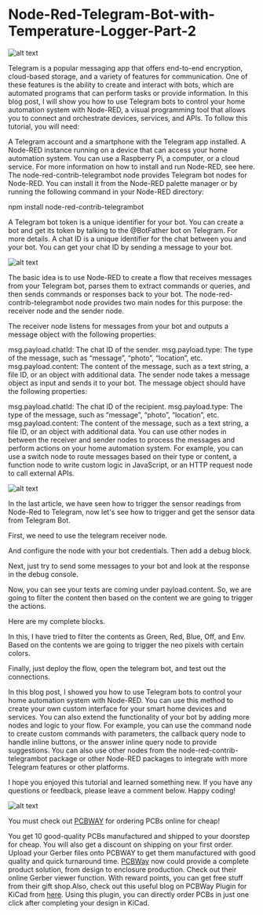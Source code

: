 # Node-Red-Telegram-Bot-with-Temperature-Logger-Part-2

![alt text](https://hackster.imgix.net/uploads/attachments/1638852/image_dJ7o6kMSos.png?auto=compress%2Cformat&w=740&h=555&fit=max)

Telegram is a popular messaging app that offers end-to-end encryption, cloud-based storage, and a variety of features for communication. One of these features is the ability to create and interact with bots, which are automated programs that can perform tasks or provide information. In this blog post, I will show you how to use Telegram bots to control your home automation system with Node-RED, a visual programming tool that allows you to connect and orchestrate devices, services, and APIs.
To follow this tutorial, you will need:

A Telegram account and a smartphone with the Telegram app installed.
A Node-RED instance running on a device that can access your home automation system. You can use a Raspberry Pi, a computer, or a cloud service. For more information on how to install and run Node-RED, see here.
The node-red-contrib-telegrambot node provides Telegram bot nodes for Node-RED. You can install it from the Node-RED palette manager or by running the following command in your Node-RED directory:

npm install node-red-contrib-telegrambot

A Telegram bot token is a unique identifier for your bot. You can create a bot and get its token by talking to the @BotFather bot on Telegram. For more details.
A chat ID is a unique identifier for the chat between you and your bot. You can get your chat ID by sending a message to your bot.

![alt text](https://hackster.imgix.net/uploads/attachments/1638841/image_xNmD9U9oBW.png?auto=compress%2Cformat&w=740&h=555&fit=max)

The basic idea is to use Node-RED to create a flow that receives messages from your Telegram bot, parses them to extract commands or queries, and then sends commands or responses back to your bot. The node-red-contrib-telegrambot node provides two main nodes for this purpose: the receiver node and the sender node.

The receiver node listens for messages from your bot and outputs a message object with the following properties:

msg.payload.chatId: The chat ID of the sender.
msg.payload.type: The type of the message, such as “message”, “photo”, “location”, etc.
msg.payload.content: The content of the message, such as a text string, a file ID, or an object with additional data.
The sender node takes a message object as input and sends it to your bot. The message object should have the following properties:

msg.payload.chatId: The chat ID of the recipient.
msg.payload.type: The type of the message, such as “message”, “photo”, “location”, etc.
msg.payload.content: The content of the message, such as a text string, a file ID, or an object with additional data.
You can use other nodes in between the receiver and sender nodes to process the messages and perform actions on your home automation system. For example, you can use a switch node to route messages based on their type or content, a function node to write custom logic in JavaScript, or an HTTP request node to call external APIs.

![alt text](https://hackster.imgix.net/uploads/attachments/1638844/image_7lLAKwyqYU.png?auto=compress%2Cformat&w=740&h=555&fit=max)

In the last article, we have seen how to trigger the sensor readings from Node-Red to Telegram, now let's see how to trigger and get the sensor data from Telegram Bot.

First, we need to use the telegram receiver node.

And configure the node with your bot credentials. Then add a debug block.

Next, just try to send some messages to your bot and look at the response in the debug console.

Now, you can see your texts are coming under payload.content. So, we are going to filter the content then based on the content we are going to trigger the actions.

Here are my complete blocks.

In this, I have tried to filter the contents as Green, Red, Blue, Off, and Env. Based on the contents we are going to trigger the neo pixels with certain colors.

Finally, just deploy the flow, open the telegram bot, and test out the connections.

In this blog post, I showed you how to use Telegram bots to control your home automation system with Node-RED. You can use this method to create your own custom interface for your smart home devices and services. You can also extend the functionality of your bot by adding more nodes and logic to your flow. For example, you can use the command node to create custom commands with parameters, the callback query node to handle inline buttons, or the answer inline query node to provide suggestions. You can also use other nodes from the node-red-contrib-telegrambot package or other Node-RED packages to integrate with more Telegram features or other platforms.

I hope you enjoyed this tutorial and learned something new. If you have any questions or feedback, please leave a comment below. Happy coding!

![alt text](https://hackster.imgix.net/uploads/attachments/1518136/8_tJuwoRM3dI.JPG?auto=compress%2Cformat&w=740&h=555&fit=max)

You must check out [PCBWAY](https://www.pcbway.com/) for ordering PCBs online for cheap!

You get 10 good-quality PCBs manufactured and shipped to your doorstep for cheap. You will also get a discount on shipping on your first order. Upload your Gerber files onto PCBWAY to get them manufactured with good quality and quick turnaround time. [PCBWay](https://www.pcbway.com/) now could provide a complete product solution, from design to enclosure production. Check out their online Gerber viewer function. With reward points, you can get free stuff from their gift shop.Also, check out this useful blog on PCBWay Plugin for KiCad from [here](https://www.pcbway.com/blog/News/PCBWay_Plug_In_for_KiCad_3ea6219c.html). Using this plugin, you can directly order PCBs in just one click after completing your design in KiCad.
